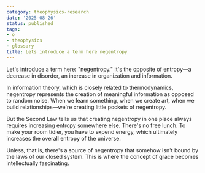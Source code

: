 ```yaml
---
category: theophysics-research
date: '2025-08-26'
status: published
tags:
- o
- theophysics
- glossary
title: Lets introduce a term here negentropy
---
```

   
Let's introduce a term here: "negentropy." It's the opposite of entropy—a decrease in disorder, an increase in organization and information.   
   
In information theory, which is closely related to thermodynamics, negentropy represents the creation of meaningful information as opposed to random noise. When we learn something, when we create art, when we build relationships—we're creating little pockets of negentropy.   
   
But the Second Law tells us that creating negentropy in one place always requires increasing entropy somewhere else. There's no free lunch. To make your room tidier, you have to expend energy, which ultimately increases the overall entropy of the universe.   
   
Unless, that is, there's a source of negentropy that somehow isn't bound by the laws of our closed system. This is where the concept of grace becomes intellectually fascinating.
